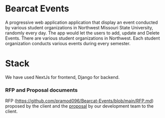 # Bearcat Events
A progressive web application application that display an event conducted by various student organizations in Northwest Missouri State University, randomly every day. The app would let the users to add, update and Delete Events. There are various student organizations in Northwest. Each student organization conducts various events during every semester.
# Stack
We have used NextJs for frontend, Django for backend.
### RFP and Proposal documents

RFP (https://github.com/pramod096/Bearcat-Events/blob/main/RFP.md) proposed by the client and the [proposal](https://github.com/kushalkatari/Proposal5B-BearcatE/blob/main/Proposal.md) by our development team to the client.
